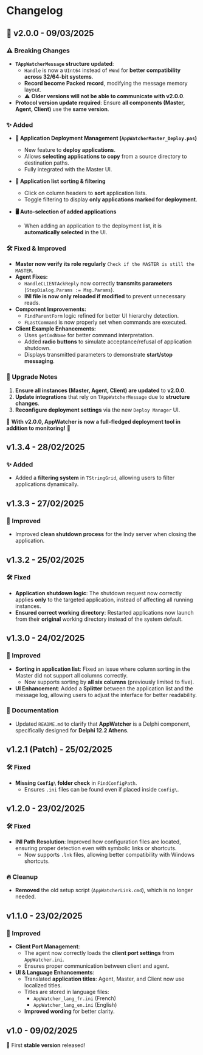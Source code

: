 # Changelog  

## 🚀 v2.0.0 - 09/03/2025  

### ⚠️ Breaking Changes  
- **`TAppWatcherMessage` structure updated**:  
  - `Handle` is now a `UInt64` instead of `HWnd` for **better compatibility across 32/64-bit systems**.  
  - **Record become Packed record**, modifying the message memory layout.  
  - ⚠ **Older versions will not be able to communicate with v2.0.0**.  
- **Protocol version update required**: Ensure **all components (Master, Agent, Client)** use the **same version**.  

### ✨ Added  
- **🚀 Application Deployment Management (`AppWatcherMaster_Deploy.pas`)**  
  - New feature to **deploy applications**.  
  - Allows **selecting applications to copy** from a source directory to destination paths.  
  - Fully integrated with the Master UI.  

- **📂 Application list sorting & filtering**  
  - Click on column headers to **sort** application lists.  
  - Toggle filtering to display **only applications marked for deployment**.  

- **🖥️ Auto-selection of added applications**  
  - When adding an application to the deployment list, it is **automatically selected** in the UI.  


### 🛠 Fixed & Improved  
- **Master now verify its role regularly** `Check if the MASTER is still the MASTER`.  
- **Agent Fixes:**  
  - `HandleCLIENTAckReply` now correctly **transmits parameters** (`StopDialog.Params := Msg.Params`).  
  - **INI file is now only reloaded if modified** to prevent unnecessary reads.  
- **Component Improvements:**  
  - `FindParentForm` logic refined for better UI hierarchy detection.  
  - `FLastCommand` is now properly set when commands are executed.  
- **Client Example Enhancements:**  
  - Uses `getCmdName` for better command interpretation.  
  - Added **radio buttons** to simulate acceptance/refusal of application shutdown.  
  - Displays transmitted parameters to demonstrate **start/stop messaging**.  


### 🔄 Upgrade Notes  
1. **Ensure all instances (Master, Agent, Client) are updated** to **v2.0.0**.  
2. **Update integrations** that rely on `TAppWatcherMessage` due to **structure changes**.  
3. **Reconfigure deployment settings** via the new `Deploy Manager` UI.  

🚀 **With v2.0.0, AppWatcher is now a full-fledged **deployment tool** in addition to monitoring!** 🎉  





## v1.3.4 - 28/02/2025  
### ✨ Added  
- Added a **filtering system** in `TStringGrid`, allowing users to filter applications dynamically.  

## v1.3.3 - 27/02/2025  
### 🚀 Improved  
- Improved **clean shutdown process** for the Indy server when closing the application.  

## v1.3.2 - 25/02/2025  
### 🛠 Fixed  
- **Application shutdown logic**: The shutdown request now correctly applies **only** to the targeted application, instead of affecting all running instances.  
- **Ensured correct working directory**: Restarted applications now launch from their **original** working directory instead of the system default.  

## v1.3.0 - 24/02/2025  
### 🚀 Improved  
- **Sorting in application list**: Fixed an issue where column sorting in the Master did not support all columns correctly.  
  - Now supports sorting by **all six columns** (previously limited to five).  
- **UI Enhancement**: Added a **Splitter** between the application list and the message log, allowing users to adjust the interface for better readability.  

### 📖 Documentation  
- Updated `README.md` to clarify that **AppWatcher** is a Delphi component, specifically designed for **Delphi 12.2 Athens**.  

## v1.2.1 (Patch) - 25/02/2025  
### 🛠 Fixed  
- **Missing `Config\` folder check** in `FindConfigPath`.  
  - Ensures `.ini` files can be found even if placed inside `Config\`.  

## v1.2.0 - 23/02/2025  
### 🛠 Fixed  
- **INI Path Resolution**: Improved how configuration files are located, ensuring proper detection even with symbolic links or shortcuts.  
  - Now supports `.lnk` files, allowing better compatibility with Windows shortcuts.  

### 🔥 Cleanup  
- **Removed** the old setup script (`AppWatcherLink.cmd`), which is no longer needed.  

## v1.1.0 - 23/02/2025  
### 🚀 Improved  
- **Client Port Management**:  
  - The agent now correctly loads the **client port settings** from `AppWatcher.ini`.  
  - Ensures proper communication between client and agent.  
- **UI & Language Enhancements**:  
  - Translated **application titles**: Agent, Master, and Client now use localized titles.  
  - Titles are stored in language files:  
    - `AppWatcher_lang_fr.ini` (French)  
    - `AppWatcher_lang_en.ini` (English)  
  - **Improved wording** for better clarity.  

## v1.0 - 09/02/2025  
🎉 First **stable version** released!  
